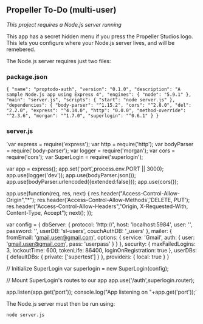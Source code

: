## Propeller To-Do (multi-user)

*This project requires a Node.js server running*

This app has a secret hidden menu if you press the Propeller Studios logo. This lets
you configure where your Node.js server lives, and will be remebered.

The Node.js server requires just two files:

### package.json

`{
  "name": "proptodo-auth",
  "version": "0.1.0",
  "description": "A sample Node.js app using Express 4",
  "engines": {
    "node": "5.9.1"
  },
  "main": "server.js",
  "scripts": {
    "start": "node server.js"
  },
  "dependencies": {
    "body-parser": "^1.15.2",
    "cors": "^2.8.0",
    "del": "2.2.0",
    "express": "^4.14.0",
    "http": "0.0.0",
    "method-override": "^2.3.6",
    "morgan": "^1.7.0",
    "superlogin": "^0.6.1"
  }
}`

### server.js

`var express = require('express');
var http = require('http');
var bodyParser = require('body-parser');
var logger = require('morgan');
var cors = require('cors');
var SuperLogin = require('superlogin');

var app = express();
app.set('port',process.env.PORT || 3000);
app.use(logger('dev'));
app.use(bodyParser.json());
app.use(bodyParser.urlencoded({extended:false}));
app.use(cors());

app.use(function(req, res, next) {
  res.header("Access-Control-Allow-Origin","*");
  res.header('Access-Control-Allow-Methods','DELETE, PUT');
  res.header("Access-Control-Allow-Headers","Origin, X-Requested-With, Content-Type, Accept");
  next();
});

var config = {
  dbServer: {
    protocol: 'http://',
    host: 'localhost:5984',
    user: '',
    password: '',
    userDB: 'sl-users',
    couchAuthDB: '_users'
  },
  mailer: {
    fromEmail: 'gmail.user@gmail.com',
    options: {
      service: 'Gmail',
      auth: {
        user: 'gmail.user@gmail.com',
        pass: 'userpass'
      }
    }
  },
  security: {
    maxFailedLogins: 3,
    lockoutTime: 600,
    tokenLife: 86400,
    loginOnRegistration: true
  },
  userDBs: {
    defaultDBs: {
      private: ['supertest']
    }
  },
  providers: {
    local: true
  }
}

// Initialize SuperLogin
var superlogin = new SuperLogin(config);

// Mount SuperLogin's routes to our app
app.use('/auth',superlogin.router);

app.listen(app.get('port'));
console.log("App listening on "+app.get('port'));`

The Node.js server must then be run using:

```bash
node server.js
```
